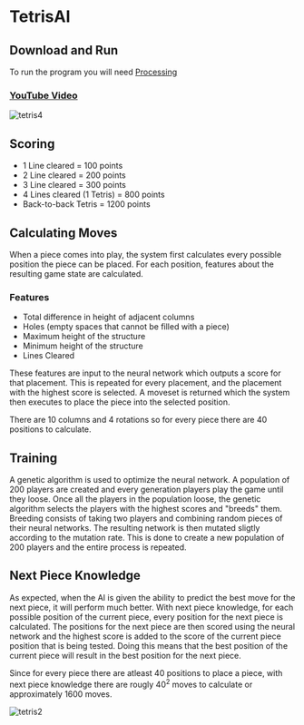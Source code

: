 # TetrisAI

## Download and Run
To run the program you will need [Processing](https://processing.org/)

### [YouTube Video](https://www.youtube.com/watch?v=1yXBNKubb2o&t)

![tetris4](https://user-images.githubusercontent.com/36581610/78828900-6d6a2080-79b3-11ea-81a3-bd284849c3f2.gif)

## Scoring
* 1 Line cleared = 100 points
* 2 Line cleared = 200 points
* 3 Line cleared = 300 points
* 4 Lines cleared (1 Tetris) = 800 points
* Back-to-back Tetris = 1200 points

## Calculating Moves
When a piece comes into play, the system first calculates every possible position the piece can be placed. For each position, features about the resulting game state are calculated.
### Features
* Total difference in height of adjacent columns
* Holes (empty spaces that cannot be filled with a piece)
* Maximum height of the structure
* Minimum height of the structure
* Lines Cleared

These features are input to the neural network which outputs a score for that placement. This is repeated for every placement, and the placement with the highest score is selected. A moveset is returned which the system then executes to place the piece into the selected position.

There are 10 columns and 4 rotations so for every piece there are 40 positions to calculate.

## Training
A genetic algorithm is used to optimize the neural network. A population of 200 players are created and every generation players play the game until they loose. Once all the players in the population loose, the genetic algorithm selects the players with the highest scores and "breeds" them. Breeding consists of taking two players and combining random pieces of their neural networks. The resulting network is then mutated sligtly according to the mutation rate. This is done to create a new population of 200 players and the entire process is repeated.

## Next Piece Knowledge
As expected, when the AI is given the ability to predict the best move for the next piece, it will perform much better. With next piece knowledge, for each possible position of the current piece, every position for the next piece is calculated. The positions for the next piece are then scored using the neural network and the highest score is added to the score of the current piece position that is being tested. Doing this means that the best position of the current piece will result in the best position for the next piece.

Since for every piece there are atleast 40 positions to place a piece, with next piece knowledge there are rougly 40<sup>2</sup> moves to calculate or approximately 1600 moves.

![tetris2](https://user-images.githubusercontent.com/36581610/78828927-79ee7900-79b3-11ea-9b25-936f19c4bf4a.gif)
